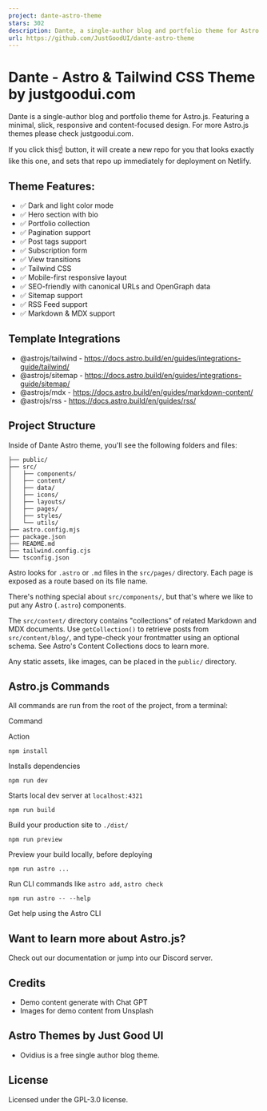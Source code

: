 ```yaml
---
project: dante-astro-theme
stars: 302
description: Dante, a single-author blog and portfolio theme for Astro.js. 
url: https://github.com/JustGoodUI/dante-astro-theme
---
```


Dante - Astro & Tailwind CSS Theme by justgoodui.com
====================================================

Dante is a single-author blog and portfolio theme for Astro.js. Featuring a minimal, slick, responsive and content-focused design. For more Astro.js themes please check justgoodui.com.

If you click this☝️ button, it will create a new repo for you that looks exactly like this one, and sets that repo up immediately for deployment on Netlify.

Theme Features:
---------------

-   ✅ Dark and light color mode
-   ✅ Hero section with bio
-   ✅ Portfolio collection
-   ✅ Pagination support
-   ✅ Post tags support
-   ✅ Subscription form
-   ✅ View transitions
-   ✅ Tailwind CSS
-   ✅ Mobile-first responsive layout
-   ✅ SEO-friendly with canonical URLs and OpenGraph data
-   ✅ Sitemap support
-   ✅ RSS Feed support
-   ✅ Markdown & MDX support

Template Integrations
---------------------

-   @astrojs/tailwind - https://docs.astro.build/en/guides/integrations-guide/tailwind/
-   @astrojs/sitemap - https://docs.astro.build/en/guides/integrations-guide/sitemap/
-   @astrojs/mdx - https://docs.astro.build/en/guides/markdown-content/
-   @astrojs/rss - https://docs.astro.build/en/guides/rss/

Project Structure
-----------------

Inside of Dante Astro theme, you'll see the following folders and files:

```
├── public/
├── src/
│   ├── components/
│   ├── content/
│   ├── data/
│   ├── icons/
│   ├── layouts/
│   ├── pages/
│   ├── styles/
│   └── utils/
├── astro.config.mjs
├── package.json
├── README.md
├── tailwind.config.cjs
└── tsconfig.json
```

Astro looks for `.astro` or `.md` files in the `src/pages/` directory. Each page is exposed as a route based on its file name.

There's nothing special about `src/components/`, but that's where we like to put any Astro (`.astro`) components.

The `src/content/` directory contains "collections" of related Markdown and MDX documents. Use `getCollection()` to retrieve posts from `src/content/blog/`, and type-check your frontmatter using an optional schema. See Astro's Content Collections docs to learn more.

Any static assets, like images, can be placed in the `public/` directory.

Astro.js Commands
-----------------

All commands are run from the root of the project, from a terminal:

Command

Action

`npm install`

Installs dependencies

`npm run dev`

Starts local dev server at `localhost:4321`

`npm run build`

Build your production site to `./dist/`

`npm run preview`

Preview your build locally, before deploying

`npm run astro ...`

Run CLI commands like `astro add`, `astro check`

`npm run astro -- --help`

Get help using the Astro CLI

Want to learn more about Astro.js?
----------------------------------

Check out our documentation or jump into our Discord server.

Credits
-------

-   Demo content generate with Chat GPT
-   Images for demo content from Unsplash

Astro Themes by Just Good UI
----------------------------

-   Ovidius is a free single author blog theme.

License
-------

Licensed under the GPL-3.0 license.
